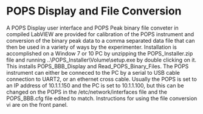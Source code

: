 # POPS Display and File Conversion

<p>A POPS Display user interface and POPS Peak binary file conveter in compiled LabVIEW are provided for 
calibration of the POPS instrument and conversion of the binary peak data to a comma separated data file that can
then be used in a variety of ways by the experimenter. Installation is accomplished on a Window 7 or 10 PC by 
unzipping the POPS_Installer.zip file and running ..\POPS_Installer\Volume\setup.exe by double clicking on it. This installs 
POPS_BBB_Display and Read_POPS_Binary_Files. The POPS instrument can either be conneced to the PC by a serial to USB cable connection 
to UART2, or an ethernet cross cable. Usually the POPS is set to an IP address of 10.1.1.150 and the PC is set to 10.1.1.100, 
but this can be changed on the POPS in the /etc/network/interfaces file and the POPS_BBB.cfg file edited to match. Instructions for 
using the file conversion vi are on the front panel.